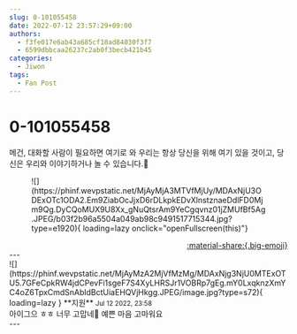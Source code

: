 ```yaml
---
slug: 0-101055458
date: 2022-07-12 23:57:29+09:00
authors:
  - f3fe017e6ab43a685cf18ad84030f3f7
  - 6599dbbcaa26237c2ab0f3becb421b45
categories:
  - Jiwon
tags:
  - Fan Post
---
```


# 0-101055458

<div class="post-container" markdown="1">
<div class="content-container md-sidebar__scrollwrap" markdown="1">

메건, 대화할 사람이 필요하면 여기로 와 우리는 항상 당신을 위해 여기 있을 것이고, 당신은 우리와 이야기하거나 놀 수 있습니다.🥰
<figure markdown="1">
![](https://phinf.wevpstatic.net/MjAyMjA3MTVfMjUy/MDAxNjU3ODExOTc1ODA2.Em9ZiabOcJjxD6rDLkpkEDvXlnstznaeDdlFD0Mjm9Qg.DyCQoMUX9U8Xx_gNuQtsrAm9YeCgqvnz01jZMUfBf5Ag.JPEG/b03f2b96a5504a049ab98c9491517715344.jpg?type=e1920){ loading=lazy onclick="openFullscreen(this)"}
</figure>


</div>
</div>

<div style="text-align: right;" markdown="1">
<a href="https://weverse.io/fromis9/fanpost/0-101055458" style="text-align: right;">:material-share:{.big-emoji}</a>
</div>
---

<div class="comments-container md-sidebar__scrollwrap" markdown="1">
<div class="comment" markdown="1">
<div class='id-container' markdown="1">
![](https://phinf.wevpstatic.net/MjAyMzA2MjVfMzMg/MDAxNjg3NjU0MTExOTU5.7GFeCpkRW4jdCPevFi1sgeF7S4XyLHRSJr1VOBRp7gEg.mY0LxqknzXmYC4oZ6TpxCmdSnAbldBctUiaEHQVjHkgg.JPEG/image.jpg?type=s72){ loading=lazy }
**<span class="artist">지원</span>** <small>Jul 12 2022, 23:58</small><br>
</div>
<div class='comment-body' markdown="1">
아이그으 ㅎㅎ 너무 고맙네💜 예쁜 마음 고마워요
</div>
</div>
</div>
---
